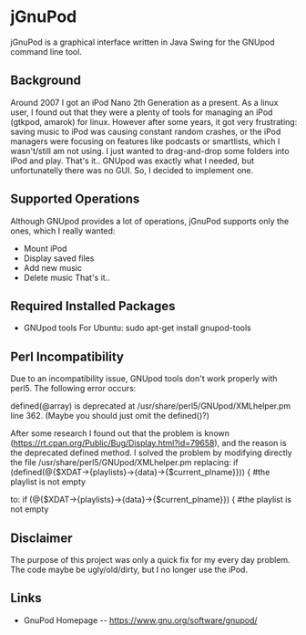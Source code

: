 jGnuPod
===============

jGnuPod is a graphical interface written in Java Swing for the GNUpod command line tool.


Background
-----
Around 2007 I got an iPod Nano 2th Generation as a present. As a linux user, I found out that they were a plenty of tools for managing an iPod (gtkpod, amarok) for linux. However after some years, it got very frustrating: saving music to iPod was causing constant random crashes, or the iPod managers were focusing on features like podcasts or smartlists, which I wasn't/still am not using.
I just wanted to drag-and-drop some folders into iPod and play. That's it..
GNUpod was exactly what I needed, but unfortunatelly there was no GUI. So, I decided to implement one.


Supported Operations
-----
Although GNUpod provides a lot of operations, jGnuPod supports only the ones, which I really wanted:
* Mount iPod
* Display saved files
* Add new music
* Delete music
That's it..


Required Installed Packages
-----
* GNUpod tools
For Ubuntu: sudo apt-get install gnupod-tools


Perl Incompatibility
-----
Due to an incompatibility issue, GNUpod tools don't work properly with perl5.
The following error occurs:

defined(@array) is deprecated at /usr/share/perl5/GNUpod/XMLhelper.pm line 362.
        (Maybe you should just omit the defined()?)

After some research I found out that the problem is known (https://rt.cpan.org/Public/Bug/Display.html?id=79658),
and the reason is the deprecated defined method. I solved the problem by modifying directly the file /usr/share/perl5/GNUpod/XMLhelper.pm
replacing:
    if (defined(@{$XDAT->{playlists}->{data}->{$current_plname}})) { #the playlist is not empty

to:
   if (@{$XDAT->{playlists}->{data}->{$current_plname}}) { #the playlist is not empty


Disclaimer
-----
The purpose of this project was only a quick fix for my every day problem. The code maybe be ugly/old/dirty, but I no longer use the iPod.


Links
-----
* GnuPod Homepage -- https://www.gnu.org/software/gnupod/